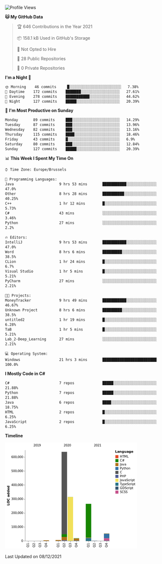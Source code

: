 <!--START_SECTION:waka-->
![Profile Views](http://img.shields.io/badge/Profile%20Views-56-blue)

**🐱 My GitHub Data** 

> 🏆 646 Contributions in the Year 2021
 > 
> 📦 158.1 kB Used in GitHub's Storage 
 > 
> 🚫 Not Opted to Hire
 > 
> 📜 28 Public Repositories 
 > 
> 🔑 0 Private Repositories  
 > 
**I'm a Night 🦉** 

```text
🌞 Morning    46 commits     █░░░░░░░░░░░░░░░░░░░░░░░░   7.38% 
🌆 Daytime    172 commits    ███████░░░░░░░░░░░░░░░░░░   27.61% 
🌃 Evening    278 commits    ███████████░░░░░░░░░░░░░░   44.62% 
🌙 Night      127 commits    █████░░░░░░░░░░░░░░░░░░░░   20.39%

```
📅 **I'm Most Productive on Sunday** 

```text
Monday       89 commits     ███░░░░░░░░░░░░░░░░░░░░░░   14.29% 
Tuesday      87 commits     ███░░░░░░░░░░░░░░░░░░░░░░   13.96% 
Wednesday    82 commits     ███░░░░░░░░░░░░░░░░░░░░░░   13.16% 
Thursday     115 commits    ████░░░░░░░░░░░░░░░░░░░░░   18.46% 
Friday       43 commits     █░░░░░░░░░░░░░░░░░░░░░░░░   6.9% 
Saturday     80 commits     ███░░░░░░░░░░░░░░░░░░░░░░   12.84% 
Sunday       127 commits    █████░░░░░░░░░░░░░░░░░░░░   20.39%

```


📊 **This Week I Spent My Time On** 

```text
⌚︎ Time Zone: Europe/Brussels

💬 Programming Languages: 
Java                     9 hrs 53 mins       ███████████░░░░░░░░░░░░░░   47.0% 
Other                    8 hrs 28 mins       ██████████░░░░░░░░░░░░░░░   40.25% 
C++                      1 hr 12 mins        █░░░░░░░░░░░░░░░░░░░░░░░░   5.73% 
C#                       43 mins             ░░░░░░░░░░░░░░░░░░░░░░░░░   3.46% 
Python                   27 mins             ░░░░░░░░░░░░░░░░░░░░░░░░░   2.2%

🔥 Editors: 
IntelliJ                 9 hrs 53 mins       ███████████░░░░░░░░░░░░░░   47.0% 
Word                     8 hrs 6 mins        █████████░░░░░░░░░░░░░░░░   38.5% 
CLion                    1 hr 24 mins        █░░░░░░░░░░░░░░░░░░░░░░░░   6.7% 
Visual Studio            1 hr 5 mins         █░░░░░░░░░░░░░░░░░░░░░░░░   5.21% 
PyCharm                  27 mins             ░░░░░░░░░░░░░░░░░░░░░░░░░   2.21%

🐱‍💻 Projects: 
MoneyTracker             9 hrs 49 mins       ███████████░░░░░░░░░░░░░░   46.67% 
Unknown Project          8 hrs 6 mins        █████████░░░░░░░░░░░░░░░░   38.5% 
untitled2                1 hr 19 mins        █░░░░░░░░░░░░░░░░░░░░░░░░   6.28% 
TaB                      1 hr 5 mins         █░░░░░░░░░░░░░░░░░░░░░░░░   5.21% 
Lab_2-Deep_Learning      27 mins             ░░░░░░░░░░░░░░░░░░░░░░░░░   2.21%

💻 Operating System: 
Windows                  21 hrs 3 mins       █████████████████████████   100.0%

```

**I Mostly Code in C#** 

```text
C#                       7 repos             █████░░░░░░░░░░░░░░░░░░░░   21.88% 
Python                   7 repos             █████░░░░░░░░░░░░░░░░░░░░   21.88% 
Java                     6 repos             ████░░░░░░░░░░░░░░░░░░░░░   18.75% 
HTML                     2 repos             █░░░░░░░░░░░░░░░░░░░░░░░░   6.25% 
JavaScript               2 repos             █░░░░░░░░░░░░░░░░░░░░░░░░   6.25%

```


**Timeline**

![Chart not found](https://raw.githubusercontent.com/Arafa42/Arafa42/main/charts/bar_graph.png) 


 Last Updated on 08/12/2021
<!--END_SECTION:waka-->


<!-- 
[![Hits](https://hits.seeyoufarm.com/api/count/incr/badge.svg?url=https%3A%2F%2Fgithub.com%2FArafa42&count_bg=%23455AF3&title_bg=%23262D3B&icon=github.svg&icon_color=%23588EF7&title=visitors&edge_flat=false)](https://hits.seeyoufarm.com)
 -->
